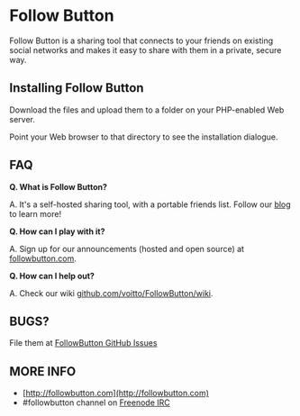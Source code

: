 Follow Button
=============================================================
Follow Button is a sharing tool that connects to your friends on existing social networks and makes it easy to share with them in a private, secure way.



Installing Follow Button
-------------------------------------------------------------
Download the files and upload them to a folder on your PHP-enabled Web server.

Point your Web browser to that directory to see the installation dialogue.




FAQ
---

**Q. What is Follow Button?** 

A. It's a self-hosted sharing tool, with a portable friends list. Follow our [blog](http://blog.followbutton.com) to learn more!

**Q. How can I play with it?**

A. Sign up for our announcements (hosted and open source) at [followbutton.com](http://followbutton.com).

**Q. How can I help out?**

A. Check our wiki [github.com/voitto/FollowButton/wiki](https://github.com/voitto/FollowButton/wiki).


BUGS?
-----
File them at [FollowButton GitHub Issues](https://github.com/voitto/FollowButton/issues)

MORE INFO
----------
- [http://followbutton.com](http://followbutton.com)
- #followbutton channel on [Freenode IRC](http://freenode.net/)

